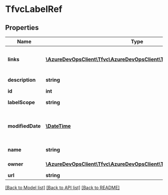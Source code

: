 # TfvcLabelRef

## Properties
Name | Type | Description | Notes
------------ | ------------- | ------------- | -------------
**links** | [**\AzureDevOpsClient\Tfvc\AzureDevOpsClient\Tfvc\Model\ReferenceLinks**](ReferenceLinks.md) | Collection of reference links. | [optional] 
**description** | **string** | Label description. | [optional] 
**id** | **int** | Label Id. | [optional] 
**labelScope** | **string** | Label scope. | [optional] 
**modifiedDate** | [**\DateTime**](\DateTime.md) | Last modified datetime for the label. | [optional] 
**name** | **string** | Label name. | [optional] 
**owner** | [**\AzureDevOpsClient\Tfvc\AzureDevOpsClient\Tfvc\Model\IdentityRef**](IdentityRef.md) | Label owner. | [optional] 
**url** | **string** | Label Url. | [optional] 

[[Back to Model list]](../README.md#documentation-for-models) [[Back to API list]](../README.md#documentation-for-api-endpoints) [[Back to README]](../README.md)


